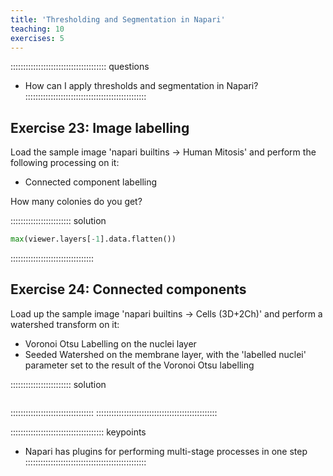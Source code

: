 ```yaml
---
title: 'Thresholding and Segmentation in Napari'
teaching: 10
exercises: 5
---
```


:::::::::::::::::::::::::::::::::::::: questions 
- How can I apply thresholds and segmentation in Napari?
::::::::::::::::::::::::::::::::::::::::::::::::


## Exercise 23: Image labelling

Load the sample image 'napari builtins -> Human Mitosis' and perform the following processing on it:

- Connected component labelling

How many colonies do you get?

:::::::::::::::::::::::: solution
```python
max(viewer.layers[-1].data.flatten())
```
:::::::::::::::::::::::::::::::::

## Exercise 24: Connected components

Load up the sample image 'napari builtins -> Cells (3D+2Ch)' and perform
a watershed transform on it:

- Voronoi Otsu Labelling on the nuclei layer
- Seeded Watershed on the membrane layer, with the 'labelled nuclei' parameter
  set to the result of the Voronoi Otsu labelling

:::::::::::::::::::::::: solution
```python
```
:::::::::::::::::::::::::::::::::
::::::::::::::::::::::::::::::::::::::::::::::::

::::::::::::::::::::::::::::::::::::: keypoints 

- Napari has plugins for performing multi-stage processes in one step
::::::::::::::::::::::::::::::::::::::::::::::::
